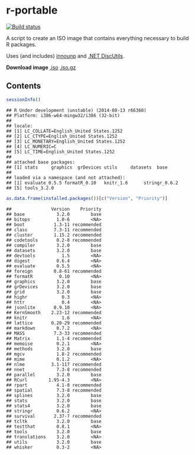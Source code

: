 r-portable
==========
[![Build status](https://ci.appveyor.com/api/projects/status/w016xch3qm00msde/branch/master)](https://ci.appveyor.com/project/krlmlr/r-portable/branch/master)

A script to create an ISO image that contains everything necessary to build R packages.

Uses (and includes) [innounp](http://innounp.sourceforge.net/) and [.NET DiscUtils](http://discutils.codeplex.com/).

**Download image** [.iso](https://rportable.blob.core.windows.net/r-portable/master/R.iso) [.iso.gz](https://rportable.blob.core.windows.net/r-portable/master/R.iso.gz)

Contents
--------


```r
sessionInfo()
```

```
## R Under development (unstable) (2014-08-13 r66360)
## Platform: i386-w64-mingw32/i386 (32-bit)
## 
## locale:
## [1] LC_COLLATE=English_United States.1252 
## [2] LC_CTYPE=English_United States.1252   
## [3] LC_MONETARY=English_United States.1252
## [4] LC_NUMERIC=C                          
## [5] LC_TIME=English_United States.1252    
## 
## attached base packages:
## [1] stats     graphics  grDevices utils     datasets  base     
## 
## loaded via a namespace (and not attached):
## [1] evaluate_0.5.5 formatR_0.10   knitr_1.6      stringr_0.6.2 
## [5] tools_3.2.0
```

```r
as.data.frame(installed.packages())[c("Version", "Priority")]
```

```
##               Version    Priority
## base            3.2.0        base
## bitops          1.0-6        <NA>
## boot           1.3-11 recommended
## class          7.3-11 recommended
## cluster        1.15.2 recommended
## codetools       0.2-8 recommended
## compiler        3.2.0        base
## datasets        3.2.0        base
## devtools          1.5        <NA>
## digest          0.6.4        <NA>
## evaluate        0.5.5        <NA>
## foreign        0.8-61 recommended
## formatR          0.10        <NA>
## graphics        3.2.0        base
## grDevices       3.2.0        base
## grid            3.2.0        base
## highr             0.3        <NA>
## httr              0.4        <NA>
## jsonlite       0.9.10        <NA>
## KernSmooth    2.23-12 recommended
## knitr             1.6        <NA>
## lattice       0.20-29 recommended
## markdown        0.7.2        <NA>
## MASS           7.3-33 recommended
## Matrix          1.1-4 recommended
## memoise         0.2.1        <NA>
## methods         3.2.0        base
## mgcv            1.8-2 recommended
## mime            0.1.2        <NA>
## nlme          3.1-117 recommended
## nnet            7.3-8 recommended
## parallel        3.2.0        base
## RCurl        1.95-4.3        <NA>
## rpart           4.1-8 recommended
## spatial         7.3-8 recommended
## splines         3.2.0        base
## stats           3.2.0        base
## stats4          3.2.0        base
## stringr         0.6.2        <NA>
## survival       2.37-7 recommended
## tcltk           3.2.0        base
## testthat        0.8.1        <NA>
## tools           3.2.0        base
## translations    3.2.0        <NA>
## utils           3.2.0        base
## whisker         0.3-2        <NA>
```
